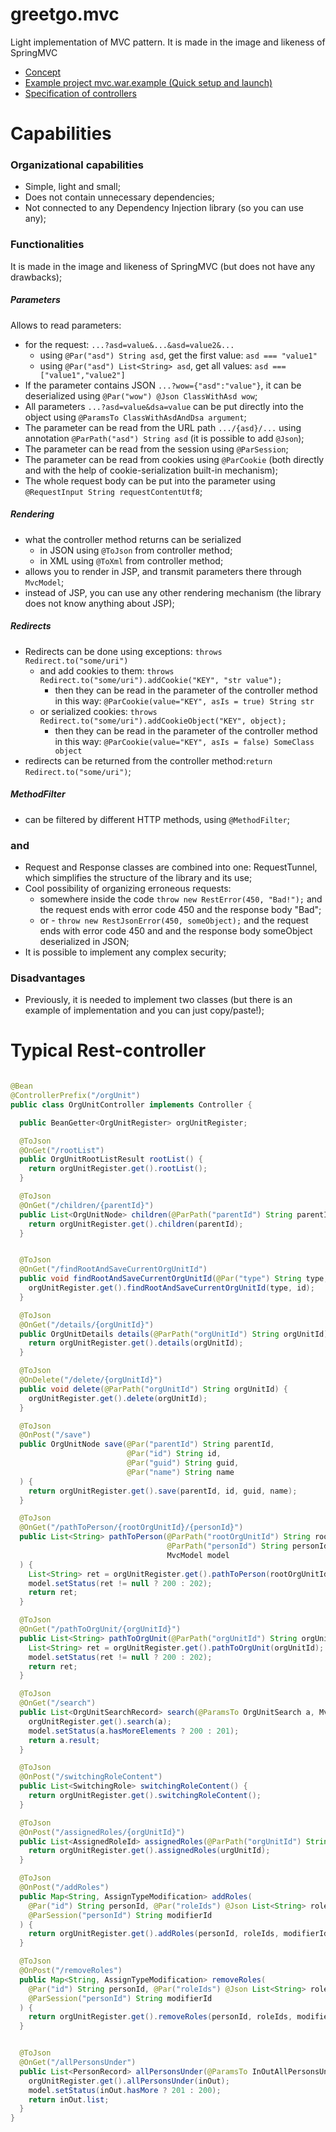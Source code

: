 # greetgo.mvc

Light implementation of MVC pattern. It is made in the image and likeness of SpringMVC

 - [Concept](doc/concept.md)
 - [Example project mvc.war.example (Quick setup and launch)](doc/mvc_war_example.md)
 - [Specification of controllers](doc/controller_spec.md)

# Capabilities

### Organizational capabilities
  - Simple, light and small;
  - Does not contain unnecessary dependencies;
  - Not connected to any Dependency Injection library (so you can use any);

### Functionalities

It is made in the image and likeness of SpringMVC (but does not have any drawbacks);

##### Parameters
Allows to read parameters:
  - for the request: `...?asd=value&...&asd=value2&...`
    - using `@Par("asd") String asd`, get the first value: `asd === "value1"`
    - using `@Par("asd") List<String> asd`, get all values: `asd === ["value1","value2"]`
  - If the parameter contains JSON `...?wow={"asd":"value"}`, it can be deserialized using `@Par("wow") @Json ClassWithAsd wow`;
  - All parameters `...?asd=value&dsa=value` can be put directly into the object using `@ParamsTo ClassWithAsdAndDsa argument`;
  - The parameter can be read from the URL path `.../{asd}/...` using annotation `@ParPath("asd") String asd` (it is possible to add `@Json`);
  - The parameter can be read from the session using `@ParSession`;
  - The parameter can be read from cookies using `@ParCookie` (both directly and with the help of cookie-serialization built-in mechanism);
  - The whole request body can be put into the parameter using `@RequestInput String requestContentUtf8`;

##### Rendering
  - what the controller method returns can be serialized
    - in JSON using `@ToJson` from controller method;
    - in XML using `@ToXml` from controller method;
  - allows you to render in JSP, and transmit parameters there through `MvcModel`;
  - instead of JSP, you can use any other rendering mechanism (the library does not know anything about JSP);

##### Redirects
  - Redirects can be done using exceptions: `throws Redirect.to("some/uri")`
    - and add cookies to them: `throws Redirect.to("some/uri").addCookie("KEY", "str value");`
      - then they can be read in the parameter of the controller method in this way: `@ParCookie(value="KEY", asIs = true) String str`
    - or serialized cookies: `throws Redirect.to("some/uri").addCookieObject("KEY", object);`
      - then they can be read in the parameter of the controller method in this way: `@ParCookie(value="KEY", asIs = false) SomeClass object`
  - redirects can be returned from the controller method:`return Redirect.to("some/uri")`;

##### MethodFilter
  - can be filtered by different HTTP methods, using `@MethodFilter`;

### and
  - Request and Response classes are combined into one: RequestTunnel, which simplifies the structure of the library and its use;
  - Cool possibility of organizing erroneous requests:
    - somewhere inside the code `throw new RestError(450, "Bad!");` and the request ends with error code 450 and the response body "Bad";
    - or - `throw new RestJsonError(450, someObject);` and the request ends with error code 450 and and the response body someObject deserialized in JSON;
  - It is possible to implement any complex security;

### Disadvantages

  - Previously, it is needed to implement two classes (but there is an example of implementation and you can just copy/paste!);

# Typical Rest-controller

```java

@Bean
@ControllerPrefix("/orgUnit")
public class OrgUnitController implements Controller {

  public BeanGetter<OrgUnitRegister> orgUnitRegister;

  @ToJson
  @OnGet("/rootList")
  public OrgUnitRootListResult rootList() {
    return orgUnitRegister.get().rootList();
  }

  @ToJson
  @OnGet("/children/{parentId}")
  public List<OrgUnitNode> children(@ParPath("parentId") String parentId) {
    return orgUnitRegister.get().children(parentId);
  }


  @ToJson
  @OnGet("/findRootAndSaveCurrentOrgUnitId")
  public void findRootAndSaveCurrentOrgUnitId(@Par("type") String type, @Par("id") String id) {
    orgUnitRegister.get().findRootAndSaveCurrentOrgUnitId(type, id);
  }

  @ToJson
  @OnGet("/details/{orgUnitId}")
  public OrgUnitDetails details(@ParPath("orgUnitId") String orgUnitId) {
    return orgUnitRegister.get().details(orgUnitId);
  }

  @ToJson
  @OnDelete("/delete/{orgUnitId}")
  public void delete(@ParPath("orgUnitId") String orgUnitId) {
    orgUnitRegister.get().delete(orgUnitId);
  }

  @ToJson
  @OnPost("/save")
  public OrgUnitNode save(@Par("parentId") String parentId,
                          @Par("id") String id,
                          @Par("guid") String guid,
                          @Par("name") String name
  ) {
    return orgUnitRegister.get().save(parentId, id, guid, name);
  }

  @ToJson
  @OnGet("/pathToPerson/{rootOrgUnitId}/{personId}")
  public List<String> pathToPerson(@ParPath("rootOrgUnitId") String rootOrgUnitId,
                                   @ParPath("personId") String personId,
                                   MvcModel model
  ) {
    List<String> ret = orgUnitRegister.get().pathToPerson(rootOrgUnitId, personId);
    model.setStatus(ret != null ? 200 : 202);
    return ret;
  }

  @ToJson
  @OnGet("/pathToOrgUnit/{orgUnitId}")
  public List<String> pathToOrgUnit(@ParPath("orgUnitId") String orgUnitId, MvcModel model) {
    List<String> ret = orgUnitRegister.get().pathToOrgUnit(orgUnitId);
    model.setStatus(ret != null ? 200 : 202);
    return ret;
  }

  @ToJson
  @OnGet("/search")
  public List<OrgUnitSearchRecord> search(@ParamsTo OrgUnitSearch a, MvcModel model) {
    orgUnitRegister.get().search(a);
    model.setStatus(a.hasMoreElements ? 200 : 201);
    return a.result;
  }

  @ToJson
  @OnPost("/switchingRoleContent")
  public List<SwitchingRole> switchingRoleContent() {
    return orgUnitRegister.get().switchingRoleContent();
  }

  @ToJson
  @OnPost("/assignedRoles/{orgUnitId}")
  public List<AssignedRoleId> assignedRoles(@ParPath("orgUnitId") String urgUnitId) {
    return orgUnitRegister.get().assignedRoles(urgUnitId);
  }

  @ToJson
  @OnPost("/addRoles")
  public Map<String, AssignTypeModification> addRoles(
    @Par("id") String personId, @Par("roleIds") @Json List<String> roleIds,
    @ParSession("personId") String modifierId
  ) {
    return orgUnitRegister.get().addRoles(personId, roleIds, modifierId);
  }

  @ToJson
  @OnPost("/removeRoles")
  public Map<String, AssignTypeModification> removeRoles(
    @Par("id") String personId, @Par("roleIds") @Json List<String> roleIds,
    @ParSession("personId") String modifierId
  ) {
    return orgUnitRegister.get().removeRoles(personId, roleIds, modifierId);
  }


  @ToJson
  @OnGet("/allPersonsUnder")
  public List<PersonRecord> allPersonsUnder(@ParamsTo InOutAllPersonsUnder inOut, MvcModel model) {
    orgUnitRegister.get().allPersonsUnder(inOut);
    model.setStatus(inOut.hasMore ? 201 : 200);
    return inOut.list;
  }
}

```
